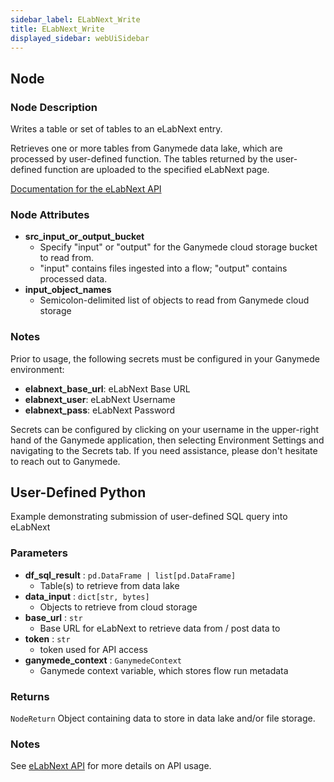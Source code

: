 ```yaml
---
sidebar_label: ELabNext_Write
title: ELabNext_Write
displayed_sidebar: webUiSidebar
---
```


## Node

### Node Description

Writes a table or set of tables to an eLabNext entry.

Retrieves one or more tables from Ganymede data lake, which are processed by user-defined
function.  The tables returned by the user-defined function are uploaded to
the specified eLabNext page.

[Documentation for the eLabNext API](https://www.elabjournal.com/docs/api/index#!/Experiment_Sections/ExperimentSection_CreateSection)

### Node Attributes

- **src_input_or_output_bucket**
  - Specify "input" or "output" for the Ganymede cloud storage bucket to read from.
  - "input" contains files ingested into a flow; "output" contains processed data.
- **input_object_names**
  - Semicolon-delimited list of objects to read from Ganymede cloud storage

### Notes

Prior to usage, the following secrets must be configured in your Ganymede environment:
- **elabnext_base_url**: eLabNext Base URL
- **elabnext_user**: eLabNext Username
- **elabnext_pass**: eLabNext Password

Secrets can be configured by clicking on your username in the upper-right hand of the Ganymede
application, then selecting Environment Settings and navigating to the Secrets tab.  If you need
assistance, please don't hesitate to reach out to Ganymede.

## User-Defined Python

Example demonstrating submission of user-defined SQL query into eLabNext

### Parameters

- **df_sql_result** : `pd.DataFrame | list[pd.DataFrame]`
    - Table(s) to retrieve from data lake
- **data_input** : `dict[str, bytes]`
    - Objects to retrieve from cloud storage
- **base_url** : `str`
    - Base URL for eLabNext to retrieve data from / post data to
- **token** : `str`
    - token used for API access
- **ganymede_context** : `GanymedeContext`
    - Ganymede context variable, which stores flow run metadata

### Returns

`NodeReturn`
  Object containing data to store in data lake and/or file storage.

### Notes

See [eLabNext API](https://www.elabjournal.com/docs/api/index) for more details on API usage.
